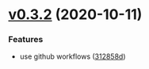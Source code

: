 # [v0.3.2](https://github.com/nervosnetwork/ckb-rosetta-sdk/compare/v0.3.0...v0.3.2) (2020-10-11)


### Features

* use github workflows ([312858d](https://github.com/nervosnetwork/ckb-rosetta-sdk/commit/312858d))



